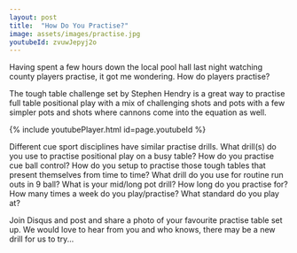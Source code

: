 ```yaml
---
layout: post
title:  "How Do You Practise?"
image: assets/images/practise.jpg
youtubeId: zvuwJepyj2o
---
```

Having spent a few hours down the local pool hall last night watching county players practise, it got me wondering.  How do players practise?  

The tough table challenge set by Stephen Hendry is a great way to practise full table positional play with a mix of challenging shots and pots with a few simpler pots and shots where cannons come into the equation as well. 

<!-- https://www.youtube.com/watch?v=zvuwJepyj2o -->

{% include youtubePlayer.html id=page.youtubeId %}
<!-- <iframe src="https://docs.google.com/forms/d/e/1FAIpQLSfhuiTJJFYLYw_NKe644MFKj3NArdD6Xxaw-MuF6Jez-3EZuw/viewform?usp=sf_link embedded=true" width="640" height="864" frameborder="0" marginheight="0" marginwidth="0">Loading…</iframe> -->

<p></p>Different cue sport disciplines have similar practise drills. What drill(s) do you use to practise positional play on a busy table?  How do you practise cue ball control?  How do you setup to practise those tough tables that present themselves from time to time? What drill do you use for routine run outs in 9 ball? What is your mid/long pot drill? How long do you practise for?  How many times a week do you play/practise?  What standard do you play at?
<p></p>
Join Disqus and post and share a photo of your favourite practise table set up. We would love to hear from you and who knows, there may be a new drill for us to try...